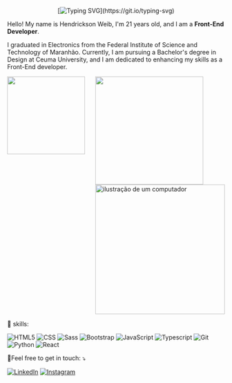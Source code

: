 <div align="center">

[![Typing SVG](https://readme-typing-svg.demolab.com?font=Fira+Code&pause=1000&color=A80CF7&center=true&vCenter=true&random=false&width=435&lines=Hello+World%F0%9F%91%8B!;My+name+is+Hendrickson+Weib.;I%C2%B4m+Front-End+Developer!)](https://git.io/typing-svg)

</div>



<p align="left"> 
 Hello! My name is Hendrickson Weib, I'm 21 years old, and I am a <strong>Front-End Developer</strong>.

I graduated in Electronics from the Federal Institute of Science and Technology of Maranhão. Currently, I am pursuing a Bachelor's degree in Design at Ceuma University, and I am dedicated to enhancing my skills as a Front-End developer.

<div>
<div style="display: flex; flex-direction: row;">
    <div style="flex: 8;">
        <img height="180em" src="https://github-readme-stats.vercel.app/api?username=hendricksonweib&show_icons=true&theme=dark"/>
    </div>
    <div style="flex: 8;">
        <img height="250em" src="https://github-readme-stats.vercel.app/api/top-langs/?username=hendricksonweib&layout=donut-vertical&theme=dark"/>
      <img src="https://raw.githubusercontent.com/MicaelliMedeiros/micaellimedeiros/master/image/computer-illustration.png" alt="ilustração de um computador" min-width="300px" max-width="300px" width="300px">
    </div>
</div>

 🦄 skills:
</h2>

![HTML5](https://img.shields.io/badge/HTML5-E34F26?style=for-the-badge&logo=html5&logoColor=white)
![CSS](https://img.shields.io/badge/CSS3-1572B6?style=for-the-badge&logo=css3&logoColor=white)
![Sass](https://img.shields.io/badge/Sass-CC6699?style=for-the-badge&logo=sass&logoColor=white)
![Bootstrap](https://img.shields.io/badge/Bootstrap-563D7C?style=for-the-badge&logo=bootstrap&logoColor=white)
![JavaScript](https://img.shields.io/badge/JavaScript-F7DF1E?style=for-the-badge&logo=javascript&logoColor=black)
![Typescript](https://img.shields.io/badge/TypeScript-007ACC?style=for-the-badge&logo=typescript&logoColor=white)
![Git](https://img.shields.io/badge/Git-E34F26?style=for-the-badge&logo=git&logoColor=white)
![Python](https://img.shields.io/badge/Python-F7DF1E?style=for-the-badge&logo=python&logoColor=black)
![React](https://img.shields.io/badge/React-007ACC?style=for-the-badge&logo=react&logoColor=white)

<p align="left">
  💌Feel free to get in touch: ⤵️
</p>
<a href="https://www.linkedin.com/in/hendricksonweib/" title="LinkedIn" target="_blank">
<img src="https://img.shields.io/badge/LinkedIn-0077B5?style=for-the-badge&logo=linkedin&logoColor=white" alt="LinkedIn"/></a>
<a href="https://www.instagram.com/weibhr/" title="Instagram" target="_blank">
<img src="https://img.shields.io/badge/Instagram-E4405F?style=for-the-badge&logo=instagram&logoColor=white" alt="Instagram"/></a>
<br>




  

